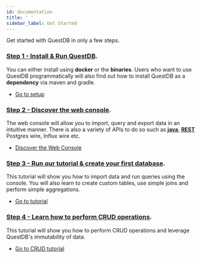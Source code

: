 ```yaml
---
id: documentation
title: ' '
sidebar_label: Get Started
---
```


Get started with QuestDB in only a few steps.

### [Step 1 - Install & Run QuestDB](setupmenu.md).

You can either install using **docker** or the **binaries**. Users who want to use QuestDB programmatically
will also find out how to install QuestDB as a **dependency** via maven and gradle.

<ul class="buttons"><li class="cta"><a href="/docs/setupmenu">Go to setup</a></li></ul>


### [ Step 2 - Discover the web console](console.md).

The web console will allow you to import, query and export data in an intuitive manner.
There is also a variety of APIs to do so such as **[java](java.md)**, **[REST](rest.md)** Postgres wire, Influx wire etc.

<ul class="buttons"><li class="cta"><a href="/docs/console">Discover the Web Console</a></li></ul>

### [Step 3 - Run our tutorial & create your first database](tutorial.md).

This tutorial will show you how to import data and run queries using the console. You will also learn to
create custom tables, use simple joins and perform simple aggregations.

<ul class="buttons"><li class="cta"><a href="/docs/tutorial">Go to tutorial</a></li></ul>

### [Step 4 - Learn how to perform CRUD operations](crud.md).

This tutorial will show you how to perform CRUD operations and leverage QuestDB's immutability of data.

<ul class="buttons"><li class="cta"><a href="/docs/crud">Go to CRUD tutorial</a></li></ul>









